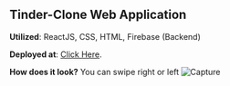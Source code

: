 ## Tinder-Clone Web Application

**Utilized**: ReactJS, CSS, HTML, Firebase (Backend)

**Deployed at**: [Click Here](https://tinder-clone-2cd4f.web.app/).

**How does it look?**
You can swipe right or left
![Capture](https://user-images.githubusercontent.com/44326790/127402890-9013e6f7-ea5f-4ddc-af20-e74871e18c88.PNG)